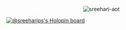 
<p align="center"> <img src="https://github-readme-stats-git-masterrstaa-rickstaa.vercel.app/api?username=sreehari-aot&count_private=true&show_icons=true&theme=gotham" alt="sreehari-aot" />


[![@sreeharips's Holopin board](https://holopin.me/sreeharips)](https://holopin.io/@sreeharips)


<!--

Here are some ideas to get you started:

- 🔭 I’m currently working on ...
- 🌱 I’m currently learning ...
- 👯 I’m looking to collaborate on ...
- 🤔 I’m looking for help with ...
- 💬 Ask me about ...
- 📫 How to reach me: ...
- 😄 Pronouns: ...
- ⚡ Fun fact: ...
-->


